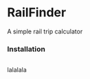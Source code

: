 # RailFinder
A simple rail trip calculator 

### Installation
```pip install -r requirements.txt
```

lalalala